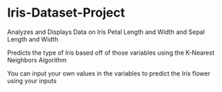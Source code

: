 # Iris-Dataset-Project

Analyzes and Displays Data on Iris Petal Length and Width and Sepal Length and Width

Predicts the type of Iris based off of those variables using the K-Nearest Neighbors Algorithm

You can input your own values in the variables to predict the Iris flower using your inputs
